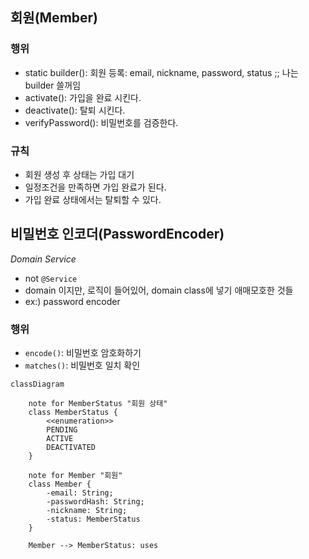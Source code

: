## 회원(Member)
### 행위
- static builder(): 회원 등록: email, nickname, password, status ;; 나는 builder 쓸꺼임
- activate(): 가입을 완료 시킨다.
- deactivate(): 탈퇴 시킨다.
- verifyPassword(): 비밀번호를 검증한다.

### 규칙
- 회원 생성 후 상태는 가입 대기
- 일정조건을 만족하면 가입 완료가 된다.
- 가입 완료 상태에서는 탈퇴할 수 있다.


## 비밀번호 인코더(PasswordEncoder)
_Domain Service_
- not `@Service`
- domain 이지만, 로직이 들어있어, domain class에 넣기 애매모호한 것들
- ex:) password encoder 

### 행위
- `encode()`: 비밀번호 암호화하기
- `matches()`: 비밀번호 일치 확인


```mermaid
classDiagram
    
    note for MemberStatus "회원 상태"
    class MemberStatus {
        <<enumeration>>
        PENDING
        ACTIVE
        DEACTIVATED
    }

    note for Member "회원"
    class Member {
        -email: String;
        -passwordHash: String;
        -nickname: String;
        -status: MemberStatus
    }

    Member --> MemberStatus: uses
```
